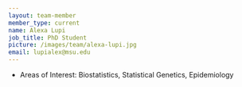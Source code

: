 ```yaml
---
layout: team-member
member_type: current
name: Alexa Lupi
job_title: PhD Student
picture: /images/team/alexa-lupi.jpg
email: lupialex@msu.edu
---
```


- Areas of Interest: Biostatistics, Statistical Genetics, Epidemiology
